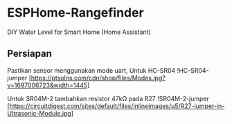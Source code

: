 # ESPHome-Rangefinder
DIY Water Level for Smart Home (Home Assistant)

## Persiapan
Pastikan sensor menggunakan mode uart,
Untuk HC-SR04
!HC-SR04-jumper [https://ptsolns.com/cdn/shop/files/Modes.jpg?v=1697006723&width=1445]

Untuk SR04M-2 tambahkan resistor 47kΩ pada  R27
!SR04M-2-jumper [https://circuitdigest.com/sites/default/files/inlineimages/u5/R27-jumper-in-Ultrasonic-Module.jpg]
